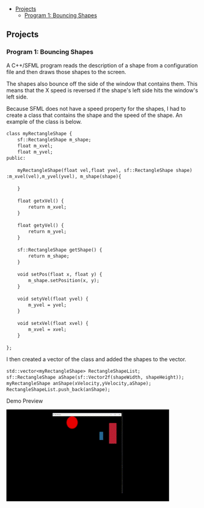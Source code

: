 - [Projects](#projects)
  - [Program 1: Bouncing Shapes](#program-1-bouncing-shapes)

## Projects

### Program 1: Bouncing Shapes

A C++/SFML program reads the description of a shape from a configuration file and then draws those shapes to the screen. 

The shapes also bounce off the side of the window that contains them. This means that the X speed is reversed if the shape's left side hits the window's left side. 

Because SFML does not have a speed property for the shapes, I had to create a class that contains the shape and the speed of the shape. An example of the class is below.

```
class myRectangleShape {
    sf::RectangleShape m_shape;
    float m_xvel;
    float m_yvel;
public:

    myRectangleShape(float vel,float yvel, sf::RectangleShape shape) :m_xvel(vel),m_yvel(yvel), m_shape(shape){

    }

    float getxVel() {
        return m_xvel;
    }

    float getyVel() {
        return m_yvel;
    }

    sf::RectangleShape getShape() {
        return m_shape;
    }

    void setPos(float x, float y) {
        m_shape.setPosition(x, y);
    }

    void setyVel(float yvel) {
        m_yvel = yvel;
    }

    void setxVel(float xvel) {
        m_xvel = xvel;
    }

};

```
I then created a vector of the class and added the shapes to the vector.
```
std::vector<myRectangleShape> RectangleShapeList;
sf::RectangleShape aShape(sf::Vector2f(shapeWidth, shapeHeight));
myRectangleShape anShape(xVelocity,yVelocity,aShape);       
RectangleShapeList.push_back(anShape);
```

Demo Preview 

![Alt Text](BouncingShapes/BouncingShapes.gif)
